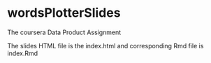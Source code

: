 # wordsPlotterSlides
The coursera Data Product Assignment

The slides HTML file is the index.html and corresponding Rmd file is index.Rmd
